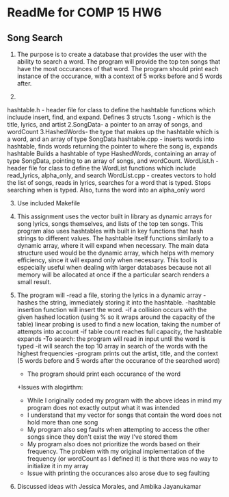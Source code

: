 # ReadMe for COMP 15 HW6
## Song Search 

1.  The purpose is to create a database that provides the user with the
    ability to search a word. The program will provide the top ten songs
    that have the most occurances of that word. The program should print
    each instance of the occurance, with a context of 5 works before
    and 5 words after.

2.
hashtable.h - header file for class to define the hashtable functions
	      which incluude insert, find, and expand. Defines 3 structs
	      		1.song - which is the title, lyrics, and artist
			2.SongData- a pointer to an array of songs,
				and wordCount
			3.HashedWords- the type that makes up the hashtable
				which is a word, and an array of type
				SongData
hashtable.cpp - inserts words into hashtable, finds words returning
		the pointer to where the song is, expands hashtable
		Builds a hashtable of type HashedWords, containing an
		array of type SongData, pointing to an array of songs,
		and wordCount.
WordList.h - header file for class to define the WordList functions
	     which include read_lyrics, alpha_only, and search
WordList.cpp - creates vectors to hold the list of songs, reads in lyrics,
		searches for a word that is typed. Stops searching when
		<BREAK> is typed. Also, turns the word into an alpha_only
		word

3. Use included Makefile

4.  This assignment uses the vector built in library as dynamic arrays
    for song lyrics, songs themselves, and lists of the top ten songs.
    This program also uses hashtables with built in key functions that
    hash strings to different values. The hashtable itself functions
    similarly to a dynamic array, where it will expand when necessary.
    The main data structure used would be the dynamic array, which helps
    with memory efficiency, since it will expand only when necessary. This
    tool is especially useful when dealing with larger databases because
    not all memory will be allocated at once if the a particular search
    renders a small result.

5.  The program will 
	-read a file, storing the lyrics in a dynamic array
    	-hashes the string, immediately storing it into the hashtable.
    	-hashtable insertion function will insert the word. 
	-if a collision occurs with the given hashed location 
	 (using % so it wraps around the capacity of the table)
	 linear probing is used to find a new location, taking
	 the number of attempts into account
	-if table count reaches full capacity, the hashtable expands
	-To search: the program will read in input until the word
	 <BREAK> is typed
	-it will search the top 10 array in search of the words
	  with the highest frequencies
	-program prints out the artist, title, and the context
	 (5 words before and 5 words after the occurance of the
	  searched word)
	- The program should print each occurance of the word

	+Issues with alogirthm:
	- While I originally coded my program with the above ideas in mind
	  my program does not exactly output what it was intended
	- I understand that my vector for songs that contain the word
	  does not hold more than one song
	- My program also seg faults when attempting to access the other
	  songs since they don't exist the way I've stored them
	- My program also does not prioritize the words based on their
	  frequency. The problem with my original implementation of the
	  frequency (or wordCount as I defined it) is that there was no
	  way to initialize it in my array
	- Issue with printing the occurances also arose due to seg faulting

6.  Discussed ideas with Jessica Morales, and Ambika Jayanukamar
